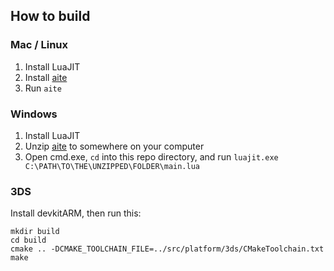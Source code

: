 ## How to build

### Mac / Linux

1. Install LuaJIT
2. Install [aite](https://github.com/N64N64/aite)
3. Run `aite`

### Windows

1. Install LuaJIT
2. Unzip [aite](https://github.com/N64N64/aite) to somewhere on your computer
3. Open cmd.exe, `cd` into this repo directory, and run `luajit.exe C:\PATH\TO\THE\UNZIPPED\FOLDER\main.lua`

### 3DS

Install devkitARM, then run this:

```
mkdir build
cd build
cmake .. -DCMAKE_TOOLCHAIN_FILE=../src/platform/3ds/CMakeToolchain.txt
make
```
